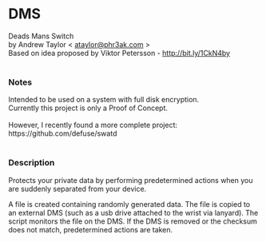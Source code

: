 # DMS
Deads Mans Switch<br />
by Andrew Taylor < ataylor@phr3ak.com ><br />
Based on idea proposed by Viktor Petersson - http://bit.ly/1CkN4by<br />
<br />
<h3>Notes</h3>
Intended to be used on a system with full disk encryption.<br />
Currently this project is only a Proof of Concept.<br/ >
<br />However, I recently found a more complete project: https://github.com/defuse/swatd <br />

<br />
<h3>Description</h3>
Protects your private data by performing predetermined actions when you are suddenly separated from your device.<br />

A file is created containing randomly generated data. The file is copied to an external DMS (such as a usb drive attached to the wrist via lanyard). The script monitors the file on the DMS. If the DMS is removed or the checksum does not match, predetermined actions are taken.
